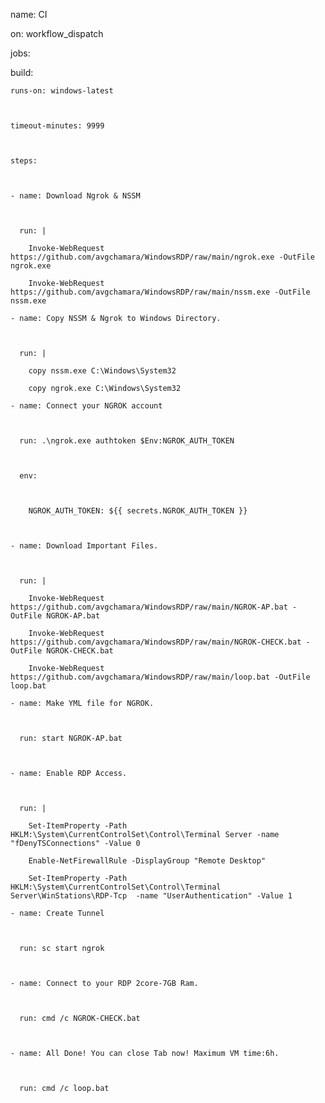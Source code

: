 name: CI



on: workflow_dispatch



jobs:



  build:



    runs-on: windows-latest



    timeout-minutes: 9999



    steps:



    - name: Download Ngrok & NSSM



      run: |

        Invoke-WebRequest https://github.com/avgchamara/WindowsRDP/raw/main/ngrok.exe -OutFile ngrok.exe

        Invoke-WebRequest https://github.com/avgchamara/WindowsRDP/raw/main/nssm.exe -OutFile nssm.exe

    - name: Copy NSSM & Ngrok to Windows Directory.



      run: | 

        copy nssm.exe C:\Windows\System32

        copy ngrok.exe C:\Windows\System32

    - name: Connect your NGROK account



      run: .\ngrok.exe authtoken $Env:NGROK_AUTH_TOKEN



      env:



        NGROK_AUTH_TOKEN: ${{ secrets.NGROK_AUTH_TOKEN }}



    - name: Download Important Files.



      run: |

        Invoke-WebRequest https://github.com/avgchamara/WindowsRDP/raw/main/NGROK-AP.bat -OutFile NGROK-AP.bat

        Invoke-WebRequest https://github.com/avgchamara/WindowsRDP/raw/main/NGROK-CHECK.bat -OutFile NGROK-CHECK.bat

        Invoke-WebRequest https://github.com/avgchamara/WindowsRDP/raw/main/loop.bat -OutFile loop.bat

    - name: Make YML file for NGROK.



      run: start NGROK-AP.bat



    - name: Enable RDP Access.



      run: | 

        Set-ItemProperty -Path  HKLM:\System\CurrentControlSet\Control\Terminal Server -name "fDenyTSConnections" -Value 0

        Enable-NetFirewallRule -DisplayGroup "Remote Desktop"

        Set-ItemProperty -Path  HKLM:\System\CurrentControlSet\Control\Terminal Server\WinStations\RDP-Tcp  -name "UserAuthentication" -Value 1

    - name: Create Tunnel



      run: sc start ngrok



    - name: Connect to your RDP 2core-7GB Ram.



      run: cmd /c NGROK-CHECK.bat



    - name: All Done! You can close Tab now! Maximum VM time:6h.



      run: cmd /c loop.bat

